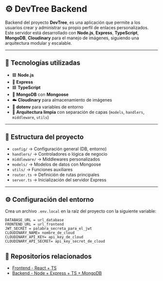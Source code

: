 # ⚙️ DevTree Backend

Backend del proyecto **DevTree**, es una aplicación que permite a los usuarios crear y administrar su propio perfil de enlaces personalizados.  
Este servidor está desarrollado con **Node.js**, **Express**, **TypeScript**, **MongoDB**, **Cloudinary** para el manejo de imágenes, siguiendo una arquitectura modular y escalable.

---

## 🧱 Tecnologías utilizadas

- 🟩 **Node.js**  
- 🚀 **Express**  
- 🟦 **TypeScript**  
- 🍃 **MongoDB** con **Mongoose**
- ☁️ **Cloudinary** para almacenamiento de imágenes
- 🔐 **dotenv** para variables de entorno    
- 🧩 **Arquitectura limpia** con separación de capas (`models`, `handlers`, `middleware`, `utils`)

---

## 📂 Estructura del proyecto

- `config/` → Configuración general (DB, entorno)
- `handlers/` → Controladores o lógica de negocio
- `middleware/` → Middlewares personalizados
- `models/` → Modelos de datos con Mongoose
- `utils/` → Funciones auxiliares
- `router.ts` → Definición de rutas principales
- `server.ts` → Inicialización del servidor Express
---

## ⚙️ Configuración del entorno

Crea un archivo `.env.local` en la raíz del proyecto con la siguiente variable:

```env
DATABASE_URL = url_database
FRONTEND_URL = url_frontend
JWT_SECRET = palabra_secreta_para_el_jwt
CLOUDINARY_NAME= nombre_de_cloud
CLOUDINARY_API_KEY= api_key_de_cloud
CLOUDINARY_API_SECRET= api_key_secret_de_cloud

```


## 🔗 Repositorios relacionados

- [Frontend - React + TS](https://github.com/crisomarjs/devtree-frontend)
- [Backend - Node + Express + TS + MongoDB](https://github.com/crisomarjs/devtree-backend)
